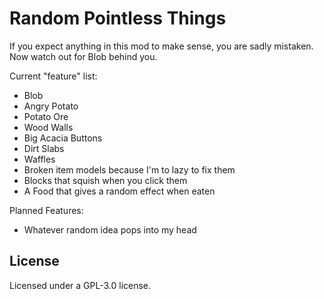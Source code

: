 # Random Pointless Things

If you expect anything in this mod to make sense, you are sadly mistaken. Now watch out for Blob behind you.

Current "feature" list:
  - Blob
  - Angry Potato
  - Potato Ore
  - Wood Walls
  - Big Acacia Buttons
  - Dirt Slabs
  - Waffles
  - Broken item models because I'm to lazy to fix them
  - Blocks that squish when you click them
  - A Food that gives a random effect when eaten

Planned Features:
- Whatever random idea pops into my head

## License

Licensed under a GPL-3.0 license.

